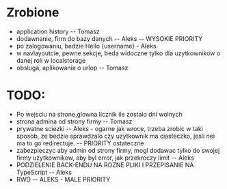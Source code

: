 # Zrobione

- application history -- Tomasz
- dodawnanie, firm do bazy danych -- Aleks -- WYSOKIE PRIORITY
- po zalogowaniu, bedzie Hello {username} - Aleks
- w navlayoutcie, pewne sekcje, beda widoczne tylko dla uzytkownikow o danej roli w localstorage
- obsluga, aplikowania o urlop -- Tomasz

# TODO:

- Po wejsciu na strone,glowna licznik ile zostalo dni wolnych
- strona admina od strony firmy -- Tomasz
- prywatne sciezki -- Aleks - ogarne jak wroce, trzeba zrobic w taki sposob, ze bedzie sprawdzalo czy uzytkownik ma ciasteczko, jesli nei ma to go redirectuje. -- PRIORITY ostateczne
- zabezpieczyc aby admin od strony firmy, mogl dodawac tylko do swojej firmy uzytkownikow, aby byl error, jak przekroczy limit -- Aleks
- PODZIELENIE BACK-ENDU NA ROZNE PLIKI I PRZEPISANIE NA TypeScript -- Aleks
- RWD -- ALEKS - MALE PRIORITY
